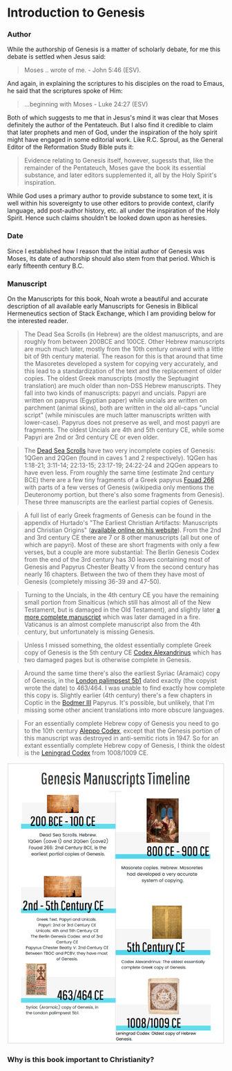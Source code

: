 # Introduction to Genesis

### Author

While the authorship of Genesis is a matter of scholarly debate, for me this debate is settled when Jesus said:

> Moses .. wrote of me. -
>  John 5:46 (ESV).

And again, in explaining the scriptures to his disciples on the road to Emaus, he said that the scriptures spoke of Him:

> ...beginning with Moses -
 Luke 24:27 (ESV)

 Both of which suggests to me that in Jesus's mind it was clear that Moses definitely the author of the Pentateuch. But I also find it credible to claim that later prophets and men of God, under the inspiration of the holy spirit might have engaged in some editorial work. Like R.C. Sproul, as the General Editor of the Reformation Study Bible puts it:

 > Evidence relating to Genesis itself, however, sugessts that, like the remainder of the Pentateuch, Moses gave the book its essential substance, and later editors supplemented it, all by the Holy Spirit's inspiration.

While God uses a primary author to provide substance to some text, it is well within his sovereignty to use other editors to provide context, clarify language, add post-author history, etc. all under the inspiration of the Holy Spirit. Hence such claims shouldn't be looked down upon as heresies.

### Date

Since I established how I reason that the initial author of Genesis was Moses, its date of authorship should also stem from that period. Which is early fifteenth century B.C.

### Manuscript

On the Manuscripts for this book, Noah wrote a beautiful and accurate description of all available early Manuscripts for Genesis in Biblical Hermeneutics section of Stack Exchange, which I am providing below for the interested reader.

> The Dead Sea Scrolls (in Hebrew) are the oldest manuscripts, and are roughly from between 200BCE and 100CE. Other Hebrew manuscripts are much much later, mostly from the 10th century onward with a little bit of 9th century material. The reason for this is that around that time the Masoretes developed a system for copying very accurately, and this lead to a standardization of the text and the replacement of older copies. The oldest Greek manuscripts (mostly the Septuagint translation) are much older than non-DSS Hebrew manuscripts. They fall into two kinds of manuscripts: papyri and uncials. Papyri are written on papyrus (Egyptian paper) while uncials are written on parchment (animal skins), both are written in the old all-caps "uncial script" (while miniscules are much latter manuscripts written with lower-case). Papyrus does not preserve as well, and most papyri are fragments. The oldest Uncials are 4th and 5th century CE, while some Papyri are 2nd or 3rd century CE or even older.

> The [Dead Sea Scrolls](https://en.wikipedia.org/wiki/List_of_the_Dead_Sea_Scrolls) have two very incomplete copies of Genesis: 1QGen and 2QGen (found in caves 1 and 2 respectively). 1QGen has 1:18-21; 3:11-14; 22:13-15; 23:17-19; 24:22-24 and 2QGen appears to have even less. From roughly the same time (estimate 2nd century BCE) there are a few tiny fragments of a Greek papyrus [Fouad 266](https://en.wikipedia.org/wiki/Papyrus_Fouad_266) with parts of a few verses of Genesis (wikipedia only mentions the Deuteronomy portion, but there's also some fragments from Genesis). These three manuscripts are the earliest partial copies of Genesis.

> A full list of early Greek fragments of Genesis can be found in the appendix of Hurtado's "The Earliest Christian Artifacts: Manuscripts and Christian Origins" ([available online on his website](https://larryhurtado.files.wordpress.com/2010/07/christian-lit-texts-2nd3rd-cents1.pdf)). From the 2nd and 3rd century CE there are 7 or 8 other manuscripts (all but one of which are papyri). Most of these are short fragments with only a few verses, but a couple are more substantial: The Berlin Genesis Codex from the end of the 3rd century has 30 leaves containing most of Genesis and Papyrus Chester Beatty V from the second century has nearly 16 chapters. Between the two of them they have most of Genesis (completely missing 36-39 and 47-50).

> Turning to the Uncials, in the 4th century CE you have the remaining small portion from Sinaiticus (which still has almost all of the New Testament, but is damaged in the Old Testament), and slightly later [a more complete manuscript](https://en.wikipedia.org/wiki/Cotton_Genesis) which was later damaged in a fire. Vaticanus is an almost complete manuscript also from the 4th century, but unfortunately is missing Genesis.

> Unless I missed something, the oldest essentially complete Greek copy of Genesis is the 5th century CE [Codex Alexandrinus](https://en.wikipedia.org/wiki/Codex_Alexandrinus) which has two damaged pages but is otherwise complete in Genesis.

> Around the same time there's also the earliest Syriac (Aramaic) copy of Genesis, in the [London palimpsest 5b1](http://www.academia.edu/5463391/The_Syriac_Versions_of_the_Old_Testament) dated exactly (the copyist wrote the date) to 463/464. I was unable to find exactly how complete this copy is. Slightly earlier (4th century) there's a few chapters in Coptic in the [Bodmer III](https://en.wikipedia.org/wiki/Papyrus_Bodmer_III) Papyrus. It's possible, but unlikely, that I'm missing some other ancient translations into more obscure languages.

> For an essentially complete Hebrew copy of Genesis you need to go to the 10th century [Aleppo Codex](https://en.wikipedia.org/wiki/Aleppo_Codex), except that the Genesis portion of this manuscript was destroyed in anti-semitic riots in 1947. So for an extant essentially complete Hebrew copy of Genesis, I think the oldest is the [Leningrad Codex](https://en.wikipedia.org/wiki/Leningrad_Codex) from 1008/1009 CE.

![Genesis Manuscript Timeline](https://github.com/rijosimon/exegesis/blob/master/Genesis/Images/genesis_timeline.png)

### Why is this book important to Christianity?
